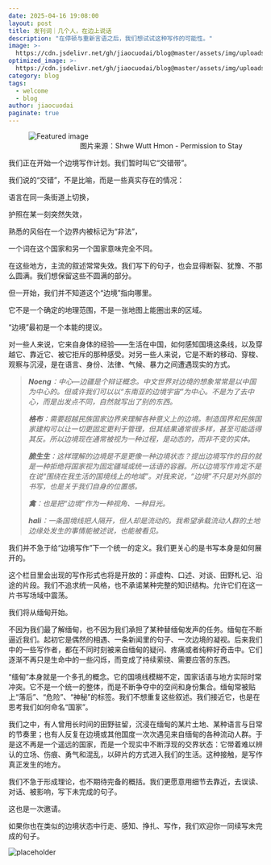 ```yaml
---
date: 2025-04-16 19:08:00
layout: post
title: 发刊词｜几个人，在边上说话
description: "在停顿与重新言语之后，我们想试试这种写作的可能性。"
image: >-
  https://cdn.jsdelivr.net/gh/jiaocuodai/blog@master/assets/img/uploads/01/01cover.jpeg
optimized_image: >-
  https://cdn.jsdelivr.net/gh/jiaocuodai/blog@master/assets/img/uploads/01/01cover.jpeg
category: blog
tags:
  - welcome
  - blog
author: jiaocuodai
paginate: true
---
```


  <figure>
          <img src="{{ page.image }}" alt="Featured image" class="post-cover" />
          <figcaption style="text-align: right">
            图片来源：Shwe Wutt Hmon - Permission to Stay
          </figcaption>
        </figure>

我们正在开始一个边境写作计划。我们暂时叫它“交错带”。

我们说的“交错”，不是比喻，而是一些真实存在的情况：

语言在同一条街道上切换，

护照在某一刻突然失效，

熟悉的风俗在一个边界内被标记为“非法”，

一个词在这个国家和另一个国家意味完全不同。

在这些地方，主流的叙述常常失效。我们写下的句子，也会显得断裂、犹豫、不那么圆满。我们想保留这些不圆满的部分。

但一开始，我们并不知道这个“边境”指向哪里。

它不是一个确定的地理范围，不是一张地图上能圈出来的区域。

“边境”最初是一个本能的提议。

对一些人来说，它来自身体的经验——生活在中国，如何感知国境这条线，以及穿越它、靠近它、被它拒斥的那种感受。对另一些人来说，它是不断的移动、穿梭、观察与沉浸，是在语言、身份、法律、气候、暴力之间遭遇现实的方式。

> _**Noeng**：中心—边疆是个辩证概念。中文世界对边境的想象常常是以中国为中心的。但或许我们可以以“东南亚的边境宇宙”为中心。不是为了去中心，而是出发点不同，自然就写出了别的东西。_
>
> _**格布**：需要超越民族国家边界来理解各种意义上的边境。制造国界和民族国家建构可以让一切更固定更利于管理，但其结果通常很多样，甚至可能适得其反。所以边境现在通常被视为一种过程，是动态的，而非不变的实体。_
>
> _**脆生生**：这样理解的边境是不是更像一种边境状态？提出边境写作的目的就是一种拒绝将国家视为固定疆域或统一话语的容器。所以边境写作肯定不是在说“围绕在我生活的国境线上的地域”。对我来说，“边境”不只是对外部的书写，也是关于我们自身的位置感。_
>
> _**禽**：也是把“边境”作为一种视角、一种目光。_
>
> _**hali**：一条国境线把人隔开，但人却是流动的。我希望承载流动人群的土地边缘处发生的事情能被述说，也能被看见。_

我们并不急于给“边境写作”下一个统一的定义。我们更关心的是书写本身是如何展开的。

这个栏目里会出现的写作形式也将是开放的：非虚构、口述、对谈、田野札记、沿途的片段。我们不追求统一风格，也不承诺某种完整的知识结构。允许它们在这一片书写场域中震荡。

我们将从缅甸开始。

不因为我们最了解缅甸，也不因为我们承担了某种替缅甸发声的任务。缅甸在不断逼近我们。起初它是偶然的相遇、一条新闻里的句子、一次边境的凝视。后来我们中的一些写作者，都在不同时刻被来自缅甸的疑问、疼痛或者纯粹好奇击中。它们逐渐不再只是生命中的一些闪烁，而变成了持续萦绕、需要应答的东西。

“缅甸”本身就是一个多孔的概念。它的国境线模糊不定，国家话语与地方实际时常冲突。它不是一个统一的整体，而是不断争夺中的空间和身份集合。缅甸常被贴上“落后”、“危险”、“神秘”的标签。我们不想重复这些叙述。我们接近它，也是在思考我们如何命名“国家”。

我们之中，有人曾用长时间的田野驻留，沉浸在缅甸的某片土地、某种语言与日常的节奏里；也有人反复在边境或其他国度一次次遇见来自缅甸的各种流动人群。于是这不再是一个遥远的国家，而是一个现实中不断浮现的交界状态：它带着难以辨认的立场、伤痕、勇气和混乱，以碎片的方式进入我们的生活。这种接触，是写作真正发生的地方。

我们不急于形成理论，也不期待完备的概括。我们更愿意用细节去靠近，去误读、对话、被影响，写下未完成的句子。

这也是一次邀请。

如果你也在类似的边境状态中行走、感知、挣扎、写作，我们欢迎你一同续写未完成的句子。

![placeholder](https://cdn.jsdelivr.net/gh/jiaocuodai/blog@master/assets/img/uploads/01nienimei.png)
